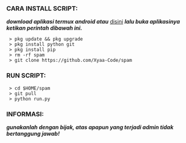 <h3 align="left">CARA INSTALL SCRIPT:</h3>

***download aplikasi termux android atau*** <a href="https://f-droid.org/en/packages/com.termux/">disini</a> ***lalu buka aplikasinya ketikan perintah dibawah ini.***

     > pkg update && pkg upgrade
     > pkg install python git
     > pkg install pip
     > rm -rf spam
     > git clone https://github.com/Xyaa-Code/spam

<h3 align="left">RUN SCRIPT:</h3>

     > cd $HOME/spam
     > git pull 
     > python run.py

<h3 align="left">INFORMASI:</h3>

***gunakanlah dengan bijak, atas apapun yang terjadi admin tidak bertanggung jawab!***
